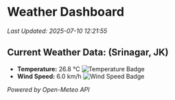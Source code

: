 
# Weather Dashboard

_Last Updated: 2025-07-10 12:21:55_

## Current Weather Data: (Srinagar, JK)
- **Temperature:** 26.8 °C ![Temperature Badge](https://img.shields.io/badge/Temperature-Medium%20Temp-green)
- **Wind Speed:** 6.0 km/h ![Wind Speed Badge](https://img.shields.io/badge/Wind%20Speed-Light%20Wind-blue)

*Powered by Open-Meteo API*
